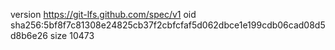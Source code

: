 version https://git-lfs.github.com/spec/v1
oid sha256:5bf8f7c81308e24825cb37f2cbfcfaf5d062dbce1e199cdb06cad08d5d8b6e26
size 10473
